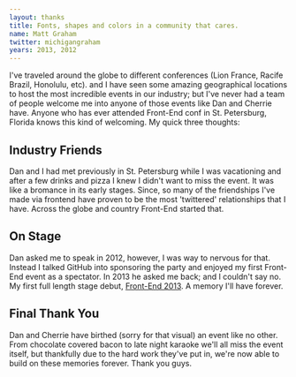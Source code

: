 ```yaml
---
layout: thanks
title: Fonts, shapes and colors in a community that cares.
name: Matt Graham
twitter: michigangraham
years: 2013, 2012
---
```


I've traveled around the globe to different conferences (Lion France, Racife Brazil, Honolulu, etc). and I have seen some amazing geographical locations to host the most incredible events in our industry; but I've never had a team of people welcome me into anyone of those events like Dan and Cherrie have. Anyone who has ever attended Front-End conf in St. Petersburg, Florida knows this kind of welcoming. My quick three thoughts:

## Industry Friends
Dan and I had met previously in St. Petersburg while I was vacationing and after a few drinks and pizza I knew I didn't want to miss the event. It was like a bromance in its early stages. Since, so many of the friendships I've made via frontend have proven to be the most 'twittered' relationships that I have. Across the globe and country Front-End started that.

## On Stage
Dan asked me to speak in 2012, however, I was way to nervous for that. Instead I talked GitHub into sponsoring the party and enjoyed my first Front-End event as a spectator. In 2013 he asked me back; and I couldn't say no. My first full length stage debut, [Front-End 2013](http://madebygraham.com/2013/Speaking-Out/). A memory I'll have forever.

## Final Thank You
Dan and Cherrie have birthed (sorry for that visual) an event like no other. From chocolate covered bacon to late night karaoke we'll all miss the event itself, but thankfully due to the hard work they've put in, we're now able to build on these memories forever. Thank you guys.
